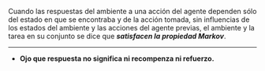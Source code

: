 Cuando las respuestas del ambiente a una acción del agente dependen sólo del estado en que se encontraba y de la acción tomada, sin influencias de los estados del ambiente y las acciones del agente previas, el ambiente y la tarea en su conjunto se dice que ***satisfacen la propiedad Markov***.
***
- **Ojo que respuesta no significa ni recompenza ni refuerzo.**